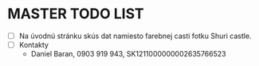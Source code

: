 # MASTER TODO LIST

- [ ] Na úvodnú stránku skús dat namiesto farebnej casti fotku Shuri castle.
- [ ] Kontakty
  - Daniel Baran, 0903 919 943, SK1211000000002635766523